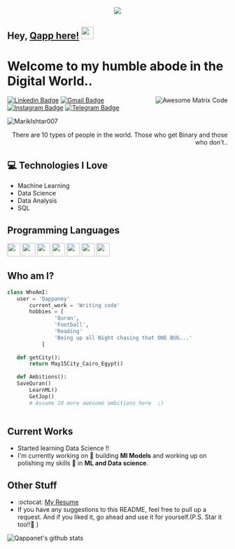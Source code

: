 
<p align="center">
  <!-- Typing SVG by DenverCoder1 - https://github.com/DenverCoder1/readme-typing-svg -->
  <a href="https://github.com/DenverCoder1/readme-typing-svg">
    <img src="https://readme-typing-svg.demolab.com/?lines=Mohammed%20Hassan%20El-Qappaney;Fresh%20graduate%20CS%20Student;Data Science%20and %20 ML Enthusiast;Always%20learning%20new%20things&font=Fira%20Code&center=true&width=440&height=45&color=f75c7e&vCenter=true&pause=1000&size=22" /></a>
</p>


 ## Hey, [Qapp here!](https://www.facebook.com/mohamedqappaney/)  <img src="https://media.giphy.com/media/hvRJCLFzcasrR4ia7z/giphy.gif" width="28px" height="28px">

<h1>Welcome to my humble abode in the Digital World..</h1> 

<img src = 'https://github.com/MarikIshtar007/MarikIshtar007/blob/master/images/matrix.gif' alt = 'Awesome Matrix Code' align='right'/>

[![Linkedin Badge](https://img.shields.io/badge/-MohamedQappaney-blue?style=flat-square&logo=Linkedin&logoColor=white&link=)](https://www.linkedin.com/in/mohamed-el-qappaney-70623019a/) 
[![Gmail Badge](https://img.shields.io/badge/-mohamedkappaney@gmail.com-c14438?style=flat-square&logo=Gmail&logoColor=white&link=mohamedkappaney@gmail.com)](mohamedkappaney@gmail.com)
[![Instagram Badge](https://img.shields.io/badge/-Instagram-e4405f?style=flat-square&logo=Instagram&logoColor=white)](https://instagram.com/qappaney.jr/)
[![Telegram Badge](https://img.shields.io/badge/-Telegram-0088cc?style=flat-square&logo=Telegram&logoColor=white)](https://t.me/Qappaney)
<p align="left"> <img src="https://komarev.com/ghpvc/?username=MarikIshtar007" alt="MarikIshtar007" /> </p>

<div style="text-align: right">There are 10 types of people in the world. Those who get Binary and those who don't.. </div>

## :computer: Technologies I Love
* Machine Learning
* Data Science
* Data Analysis
* SQL

## Programming Languages
<img src = 'https://github.com/MarikIshtar007/MarikIshtar007/blob/master/images/c-original.svg' width='30'/> <img src = 'https://github.com/MarikIshtar007/MarikIshtar007/blob/master/images/cpp.svg' width='30'/> <img src = 'https://github.com/MarikIshtar007/MarikIshtar007/blob/master/images/python2.png' height='30'/>  <img src = 'https://github.com/MarikIshtar007/MarikIshtar007/blob/master/images/html.svg' width='30'/> <img src='https://github.com/MarikIshtar007/MarikIshtar007/blob/master/images/java.svg' width='30'/> <img src = 'https://github.com/MarikIshtar007/MarikIshtar007/blob/master/images/css.svg' width='30'/> 
 <img src = 'https://github.com/MarikIshtar007/MarikIshtar007/blob/master/images/git.svg' width='30'/> 
 
 
 ## Who am I?
 ```python
 class WhoAmI:
 	user = 'Qappaney'
		current_work = 'Writing code'
		hobbies = [
				'Quran',
				'Football',
				'Reading'
				'Being up all Night chasing that ONE BUG...'
			]
	
	def getCity():
		return May15City_Cairo_Egypt()
	
	def Ambitions():
    SaveQuran()
		LearnML()
		GetJop()
		# Assume 10 more awesome ambitions here  ;)
	
 ```
 
## Current Works
 * Started learning Data Science !!
 * I'm currently working on 🔭 building **Ml Models** and working up on polishing my skills 🌱 in **ML and Data science**.
 
## Other Stuff
  - :octocat: [My Resume](https://drive.google.com/drive/u/2/folders/1RP66kkxzXGbYaHg4kq7pUoiz7OxFPxKJ)
  - If you have any suggestions to this README, feel free to pull up a request. And if you liked it, go ahead and use it for yourself.(P.S. Star it too!!:grimacing: )

![Qappanet's github stats](https://github-readme-stats.vercel.app/api?username=MarikIshtar007&show_icons=true&hide=[%22issues%22])
 
 
